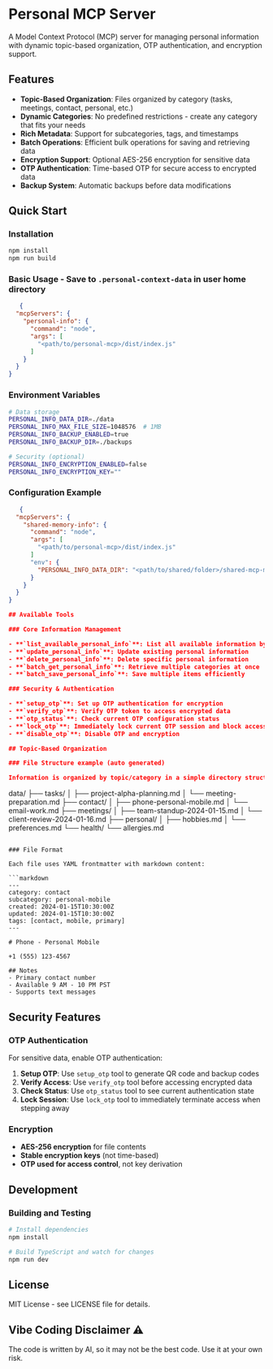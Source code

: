# Personal MCP Server

A Model Context Protocol (MCP) server for managing personal information with dynamic topic-based organization, OTP authentication, and encryption support.

## Features

- **Topic-Based Organization**: Files organized by category (tasks, meetings, contact, personal, etc.)
- **Dynamic Categories**: No predefined restrictions - create any category that fits your needs
- **Rich Metadata**: Support for subcategories, tags, and timestamps
- **Batch Operations**: Efficient bulk operations for saving and retrieving data
- **Encryption Support**: Optional AES-256 encryption for sensitive data
- **OTP Authentication**: Time-based OTP for secure access to encrypted data
- **Backup System**: Automatic backups before data modifications

## Quick Start

### Installation

```bash
npm install
npm run build
```

### Basic Usage - Save to `.personal-context-data` in user home directory
```json
   {
  "mcpServers": {
    "personal-info": {
      "command": "node",
      "args": [
        "<path/to/personal-mcp>/dist/index.js"
      ]
    }
  }
}
```


### Environment Variables

```bash
# Data storage
PERSONAL_INFO_DATA_DIR=./data
PERSONAL_INFO_MAX_FILE_SIZE=1048576  # 1MB
PERSONAL_INFO_BACKUP_ENABLED=true
PERSONAL_INFO_BACKUP_DIR=./backups

# Security (optional)
PERSONAL_INFO_ENCRYPTION_ENABLED=false
PERSONAL_INFO_ENCRYPTION_KEY=""
```

### Configuration Example
```json
   {
  "mcpServers": {
    "shared-memory-info": {
      "command": "node",
      "args": [
        "<path/to/personal-mcp>/dist/index.js"
      ]
      "env": {
        "PERSONAL_INFO_DATA_DIR": "<path/to/shared/folder>/shared-mcp-memory",
      }
    }
  }
}

## Available Tools

### Core Information Management

- **`list_available_personal_info`**: List all available information by category
- **`update_personal_info`**: Update existing personal information
- **`delete_personal_info`**: Delete specific personal information
- **`batch_get_personal_info`**: Retrieve multiple categories at once
- **`batch_save_personal_info`**: Save multiple items efficiently

### Security & Authentication

- **`setup_otp`**: Set up OTP authentication for encryption
- **`verify_otp`**: Verify OTP token to access encrypted data
- **`otp_status`**: Check current OTP configuration status
- **`lock_otp`**: Immediately lock current OTP session and block access
- **`disable_otp`**: Disable OTP and encryption

## Topic-Based Organization

### File Structure example (auto generated)

Information is organized by topic/category in a simple directory structure for example:

```
data/
├── tasks/
│   ├── project-alpha-planning.md
│   └── meeting-preparation.md
├── contact/
│   ├── phone-personal-mobile.md
│   └── email-work.md
├── meetings/
│   ├── team-standup-2024-01-15.md
│   └── client-review-2024-01-16.md
├── personal/
│   ├── hobbies.md
│   └── preferences.md
└── health/
    └── allergies.md
```

### File Format

Each file uses YAML frontmatter with markdown content:

```markdown
---
category: contact
subcategory: personal-mobile
created: 2024-01-15T10:30:00Z
updated: 2024-01-15T10:30:00Z
tags: [contact, mobile, primary]
---

# Phone - Personal Mobile

+1 (555) 123-4567

## Notes
- Primary contact number
- Available 9 AM - 10 PM PST
- Supports text messages
```

## Security Features

### OTP Authentication

For sensitive data, enable OTP authentication:

1. **Setup OTP**: Use `setup_otp` tool to generate QR code and backup codes
2. **Verify Access**: Use `verify_otp` tool before accessing encrypted data
3. **Check Status**: Use `otp_status` tool to see current authentication state
4. **Lock Session**: Use `lock_otp` tool to immediately terminate access when stepping away

### Encryption

- **AES-256 encryption** for file contents
- **Stable encryption keys** (not time-based)
- **OTP used for access control**, not key derivation


## Development


### Building and Testing

```bash
# Install dependencies
npm install

# Build TypeScript and watch for changes
npm run dev
```

## License

MIT License - see LICENSE file for details.

## Vibe Coding Disclaimer ⚠️
The code is written by AI, so it may not be the best code.
Use it at your own risk.